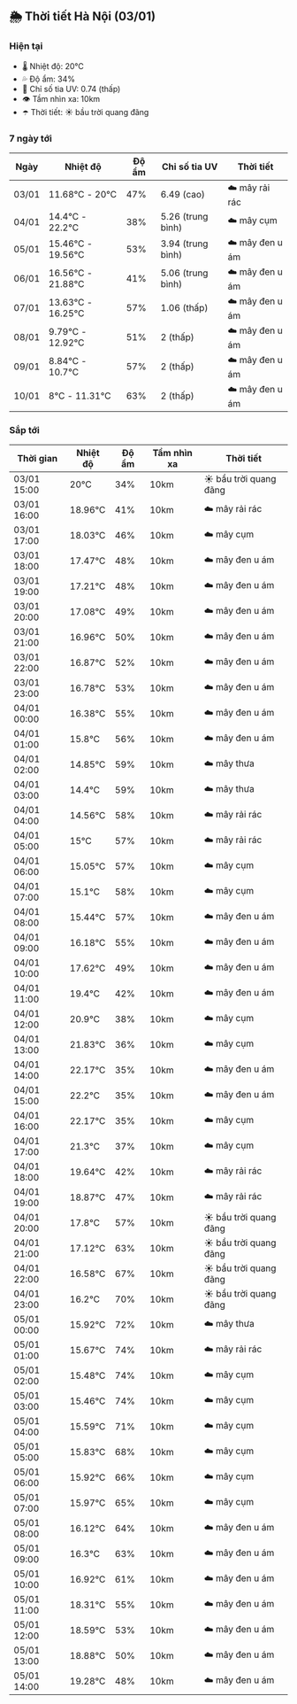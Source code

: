 ## 🌦️ Thời tiết Hà Nội (03/01)

### Hiện tại

- 🌡️ Nhiệt độ: 20℃
- 💦 Độ ẩm: 34%
- 🌟 Chỉ số tia UV: 0.74 (thấp)
- 👁️ Tầm nhìn xa: 10km
- ☂️ Thời tiết: ☀️ bầu trời quang đãng

### 7 ngày tới

| Ngày | Nhiệt độ | Độ ẩm | Chỉ số tia UV | Thời tiết |
| --- | --- | --- | --- | --- |
| 03/01 | 11.68℃ - 20℃ | 47% | 6.49 (cao) | ☁️ mây rải rác |
| 04/01 | 14.4℃ - 22.2℃ | 38% | 5.26 (trung bình) | ☁️ mây cụm |
| 05/01 | 15.46℃ - 19.56℃ | 53% | 3.94 (trung bình) | ☁️ mây đen u ám |
| 06/01 | 16.56℃ - 21.88℃ | 41% | 5.06 (trung bình) | ☁️ mây đen u ám |
| 07/01 | 13.63℃ - 16.25℃ | 57% | 1.06 (thấp) | ☁️ mây đen u ám |
| 08/01 | 9.79℃ - 12.92℃ | 51% | 2 (thấp) | ☁️ mây đen u ám |
| 09/01 | 8.84℃ - 10.7℃ | 57% | 2 (thấp) | ☁️ mây đen u ám |
| 10/01 | 8℃ - 11.31℃ | 63% | 2 (thấp) | ☁️ mây đen u ám |

### Sắp tới

| Thời gian | Nhiệt độ | Độ ẩm | Tầm nhìn xa | Thời tiết |
| --- | --- | --- | --- | --- |
| 03/01 15:00 | 20℃ | 34% | 10km | ☀️ bầu trời quang đãng |
| 03/01 16:00 | 18.96℃ | 41% | 10km | ☁️ mây rải rác |
| 03/01 17:00 | 18.03℃ | 46% | 10km | ☁️ mây cụm |
| 03/01 18:00 | 17.47℃ | 48% | 10km | ☁️ mây đen u ám |
| 03/01 19:00 | 17.21℃ | 48% | 10km | ☁️ mây đen u ám |
| 03/01 20:00 | 17.08℃ | 49% | 10km | ☁️ mây đen u ám |
| 03/01 21:00 | 16.96℃ | 50% | 10km | ☁️ mây đen u ám |
| 03/01 22:00 | 16.87℃ | 52% | 10km | ☁️ mây đen u ám |
| 03/01 23:00 | 16.78℃ | 53% | 10km | ☁️ mây đen u ám |
| 04/01 00:00 | 16.38℃ | 55% | 10km | ☁️ mây đen u ám |
| 04/01 01:00 | 15.8℃ | 56% | 10km | ☁️ mây đen u ám |
| 04/01 02:00 | 14.85℃ | 59% | 10km | ☁️ mây thưa |
| 04/01 03:00 | 14.4℃ | 59% | 10km | ☁️ mây thưa |
| 04/01 04:00 | 14.56℃ | 58% | 10km | ☁️ mây rải rác |
| 04/01 05:00 | 15℃ | 57% | 10km | ☁️ mây rải rác |
| 04/01 06:00 | 15.05℃ | 57% | 10km | ☁️ mây cụm |
| 04/01 07:00 | 15.1℃ | 58% | 10km | ☁️ mây cụm |
| 04/01 08:00 | 15.44℃ | 57% | 10km | ☁️ mây đen u ám |
| 04/01 09:00 | 16.18℃ | 55% | 10km | ☁️ mây đen u ám |
| 04/01 10:00 | 17.62℃ | 49% | 10km | ☁️ mây đen u ám |
| 04/01 11:00 | 19.4℃ | 42% | 10km | ☁️ mây đen u ám |
| 04/01 12:00 | 20.9℃ | 38% | 10km | ☁️ mây cụm |
| 04/01 13:00 | 21.83℃ | 36% | 10km | ☁️ mây cụm |
| 04/01 14:00 | 22.17℃ | 35% | 10km | ☁️ mây đen u ám |
| 04/01 15:00 | 22.2℃ | 35% | 10km | ☁️ mây đen u ám |
| 04/01 16:00 | 22.17℃ | 35% | 10km | ☁️ mây cụm |
| 04/01 17:00 | 21.3℃ | 37% | 10km | ☁️ mây cụm |
| 04/01 18:00 | 19.64℃ | 42% | 10km | ☁️ mây rải rác |
| 04/01 19:00 | 18.87℃ | 47% | 10km | ☁️ mây rải rác |
| 04/01 20:00 | 17.8℃ | 57% | 10km | ☀️ bầu trời quang đãng |
| 04/01 21:00 | 17.12℃ | 63% | 10km | ☀️ bầu trời quang đãng |
| 04/01 22:00 | 16.58℃ | 67% | 10km | ☀️ bầu trời quang đãng |
| 04/01 23:00 | 16.2℃ | 70% | 10km | ☀️ bầu trời quang đãng |
| 05/01 00:00 | 15.92℃ | 72% | 10km | ☁️ mây thưa |
| 05/01 01:00 | 15.67℃ | 74% | 10km | ☁️ mây rải rác |
| 05/01 02:00 | 15.48℃ | 74% | 10km | ☁️ mây cụm |
| 05/01 03:00 | 15.46℃ | 74% | 10km | ☁️ mây cụm |
| 05/01 04:00 | 15.59℃ | 71% | 10km | ☁️ mây cụm |
| 05/01 05:00 | 15.83℃ | 68% | 10km | ☁️ mây cụm |
| 05/01 06:00 | 15.92℃ | 66% | 10km | ☁️ mây cụm |
| 05/01 07:00 | 15.97℃ | 65% | 10km | ☁️ mây cụm |
| 05/01 08:00 | 16.12℃ | 64% | 10km | ☁️ mây đen u ám |
| 05/01 09:00 | 16.3℃ | 63% | 10km | ☁️ mây đen u ám |
| 05/01 10:00 | 16.92℃ | 61% | 10km | ☁️ mây đen u ám |
| 05/01 11:00 | 18.31℃ | 55% | 10km | ☁️ mây đen u ám |
| 05/01 12:00 | 18.59℃ | 53% | 10km | ☁️ mây đen u ám |
| 05/01 13:00 | 18.88℃ | 50% | 10km | ☁️ mây đen u ám |
| 05/01 14:00 | 19.28℃ | 48% | 10km | ☁️ mây đen u ám |
